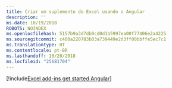 ```yaml
---
title: Criar um suplemento do Excel usando o Angular
description: ''
ms.date: 10/19/2018
ROBOTS: NOINDEX
ms.openlocfilehash: 5157b9a3d7db0cd0d1b5997ea00f77406e2a4225
ms.sourcegitcommit: c400a220783b03a739449e2d3ff00bbffe5ec7c1
ms.translationtype: HT
ms.contentlocale: pt-BR
ms.lasthandoff: 10/20/2018
ms.locfileid: "25681704"
---
```

[!include[Excel add-ins get started Angular](../includes/file-get-started-excel-angular.md)]
